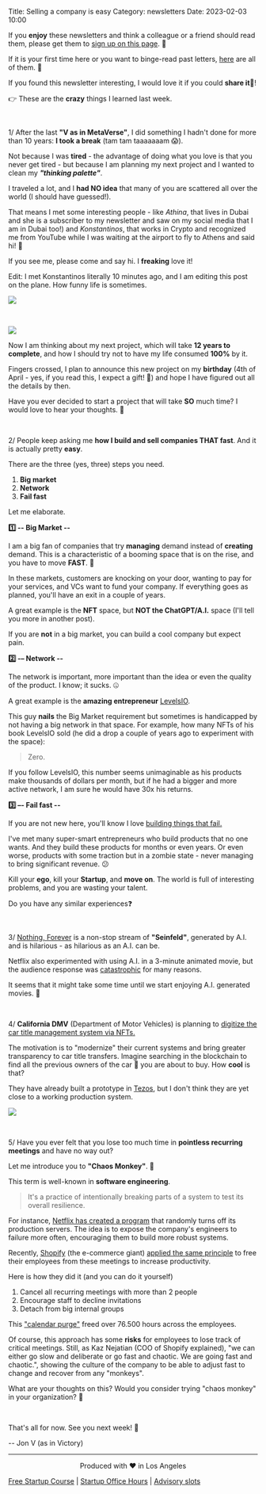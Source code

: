 Title: Selling a company is easy
Category: newsletters
Date: 2023-02-03 10:00

If you **enjoy** these newsletters and think a colleague or a friend should read them, please get them to [sign up on this page](https://jon.io/). 📝

If it is your first time here or you want to binge-read past letters, [here](https://jon.io/category/newsletters) are all of them. 📰

If you found this newsletter interesting, I would love it if you could **share it**🔗!

👉 These are the **crazy** things I learned last week.

<br>

1/ After the last **"V as in MetaVerse"**, I did something I hadn't done for more than 10 years: **I took a break** (tam tam taaaaaaam 😱).

Not because I was **tired** - the advantage of doing what you love is that you never get tired - but because I am planning my next project and I wanted to clean my _**"thinking palette"**_.

I traveled a lot, and I **had NO idea** that many of you are scattered all over the world (I should have guessed!).

That means I met some interesting people - like _Athina_, that lives in Dubai and she is a subscriber to my newsletter and saw on my social media that I am in Dubai too!) and _Konstantinos_, that works in Crypto and recognized me from YouTube while I was waiting at the airport to fly to Athens and said hi! 👋

If you see me, please come and say hi. I **freaking** love it!

Edit: I met Konstantinos literally 10 minutes ago, and I am editing this post on the plane. How funny life is sometimes.

![](https://sendfoxprod.b-cdn.net/media/Cl6FpnNP2G2f69YeqDEoaAh2eIKn7Vrdik7wIMvU16325)

<br>

![](https://sendfoxprod.b-cdn.net/media/044TscaxjPLQZpY4eWWJFM6MaWxWWDUdllWRTER116325)

Now I am thinking about my next project, which will take **12 years to complete**, and how I should try not to have my life consumed **100%** by it.

Fingers crossed, I plan to announce this new project on my **birthday** (4th of April - yes, if you read this, I expect a gift! 🎁) and hope I have figured out all the details by then.

Have you ever decided to start a project that will take **SO** much time? I would love to hear your thoughts. 💭

<br>

2/ People keep asking me **how I build and sell companies THAT fast**. And it is actually pretty **easy**.

There are the three (yes, three) steps you need.

1. **Big market**
2. **Network**
3. **Fail fast**

Let me elaborate.

**1️⃣ -- Big Market --**

I am a big fan of companies that try **managing** demand instead of **creating** demand. This is a characteristic of a booming space that is on the rise, and you have to move **FAST**. 🚀

In these markets, customers are knocking on your door, wanting to pay for your services, and VCs want to fund your company. If everything goes as planned, you'll have an exit in a couple of years.

A great example is the **NFT** space, but **NOT the ChatGPT/A.I.** space (I'll tell you more in another post).

If you are **not** in a big market, you can build a cool company but expect pain.


**2️⃣ -– Network --**

The network is important, more important than the idea or even the quality of the product. I know; it sucks. 🤐

A great example is the **amazing entrepreneur** [LevelsIO](https://twitter.com/levelsio).

This guy **nails** the Big Market requirement but sometimes is handicapped by not having a big network in that space. For example, how many NFTs of his book LevelsIO sold (he did a drop a couple of years ago to experiment with the space):

> Zero.

If you follow LevelsIO, this number seems unimaginable as his products make thousands of dollars per month, but if he had a bigger and more active network, I am sure he would have 30x his returns.


**3️⃣ –- Fail fast --**


If you are not new here, you'll know I love [building things that fail.](https://jon.io/pages/built-to-fail)

I've met many super-smart entrepreneurs who build products that no one wants. And they build these products for months or even years. Or even worse, products with some traction but in a zombie state - never managing to bring significant revenue. 😕

Kill your **ego**, kill your **Startup**, and **move on**. The world is full of interesting problems, and you are wasting your talent.

Do you have any similar experiences❓

<br>

3/ [Nothing, Forever](https://www.twitch.tv/watchmeforever) is a non-stop stream of **"Seinfeld"**, generated by A.I. and is hilarious - as hilarious as an A.I. can be.

Netflix also experimented with using A.I. in a 3-minute animated movie, but the audience response was [catastrophic](https://kotaku.com/netflix-ai-anime-wit-studio-dog-and-boy-spy-family-1850062043) for many reasons.

It seems that it might take some time until we start enjoying A.I. generated movies. 👀

<br>


4/ **California DMV** (Department of Motor Vehicles) is planning to [digitize the car title management system via NFTs.](https://cointelegraph.com/news/california-dmv-to-digitize-car-title-management-system-via-tezos) 

The motivation is to "modernize" their current systems and bring greater transparency to car title transfers. Imagine searching in the blockchain to find all the previous owners of the car 🚗 you are about to buy. How **cool** is that? 

They have already built a prototype in [Tezos](https://tezos.com/), but I don't think they are yet close to a working production system.

![](https://sendfoxprod.b-cdn.net/media/3AD5egNTrcnIzLGpUQOI8WWkWlWVb7yyqXFkm7qA16325)


<br>

5/ Have you ever felt that you lose too much time in **pointless recurring meetings** and have no way out? 

Let me introduce you to **"Chaos Monkey"**. 🙊

This term is well-known in **software engineering**. 

> It's a practice of intentionally breaking parts of a system to test its overall resilience. 


For instance, [Netflix has created a program](https://github.com/Netflix/chaosmonkey) that randomly turns off its production servers. The idea is to expose the company's engineers to failure more often, encouraging them to build more robust systems. 

Recently, [Shopify](https://www.shopify.com/) (the e-commerce giant) [applied the same principle](https://www.raconteur.net/future-of-work/shopify-chaos-monkey-meetings-effective/) to free their employees from these meetings to increase productivity.

Here is how they did it (and you can do it yourself) 

1. Cancel all recurring meetings with more than 2 people 
2. Encourage staff to decline invitations 
3. Detach from big internal groups 

This ["calendar purge"](https://www.localogy.com/2023/01/did-shopify-just-unleash-the-big-meetings-purge/) freed over 76.500 hours across the employees. 


Of course, this approach has some **risks** for employees to lose track of critical meetings. Still, as Kaz Nejatian (COO of Shopify explained), "we can either go slow and deliberate or go fast and chaotic. We are going fast and chaotic.", showing the culture of the company to be able to adjust fast to change and recover from any "monkeys".

What are your thoughts on this? Would you consider trying "chaos monkey" in your organization? 🤔


<br>

That's all for now. See you next week! 🚀

-- Jon V (as in Victory)

---

<div align="center">
  Produced with ❤️ in Los Angeles
</div>

[Free Startup Course](https://jon.io/pages/built-to-fail) | [Startup Office Hours](https://jon.io/startup-office-hours) | [Advisory slots](https://jon.io/advisory)

